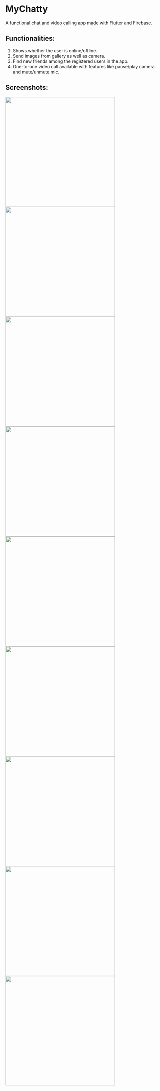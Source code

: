 # MyChatty

A functional chat and video calling app made with Flutter and Firebase.

## Functionalities:
1) Shows whether the user is online/offline.
2) Send images from gallery as well as camera.
3) Find new friends among the registered users in the app.
4) One-to-one video call available with features like pause/play camera and mute/unmute mic.

## Screenshots:

<img src="https://user-images.githubusercontent.com/64465190/119271856-0a703300-bc21-11eb-81a9-6abfce5faf61.jpeg" height="350"> <img src="https://user-images.githubusercontent.com/64465190/119271855-09d79c80-bc21-11eb-8da5-ee168a63fee7.jpeg" height="350"> 
<img src="https://user-images.githubusercontent.com/64465190/119271857-0b08c980-bc21-11eb-9876-c4d7756a6cc3.jpeg" height="350"> <img src="https://user-images.githubusercontent.com/64465190/119271859-0ba16000-bc21-11eb-8779-7222126b9967.jpeg" height="350">
<img src="https://user-images.githubusercontent.com/64465190/119271848-06dcac00-bc21-11eb-9f3b-7c434999f530.jpeg" height="350"> <img src="https://user-images.githubusercontent.com/64465190/119271851-08a66f80-bc21-11eb-83e7-1be9047105a6.jpeg" height="350">
<img src="https://user-images.githubusercontent.com/64465190/119271852-08a66f80-bc21-11eb-9d46-de0e550529ae.jpeg" height="350"> <img src="https://user-images.githubusercontent.com/64465190/119271854-09d79c80-bc21-11eb-872c-c7dc54dbcf90.jpeg" height="350"> 
<img src="https://user-images.githubusercontent.com/64465190/119271853-093f0600-bc21-11eb-95aa-51e64ff50f5e.jpeg" height="350">

